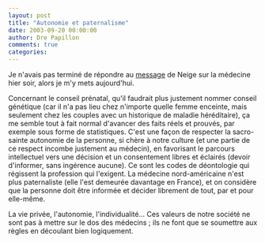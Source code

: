 ```yaml
---
layout: post
title: "Autonomie et paternalisme"
date: 2003-09-20 00:00:00
author: Dre Papillon
comments: true
categories: 
---
```



Je n'avais pas terminé de répondre au [message](http://www3.sympatico.ca/rpoulin/blogmain/medecin.htm) de Neige sur la médecine hier soir, alors je m'y mets aujourd'hui.

Concernant le conseil prénatal, qu'il faudrait plus justement nommer conseil génétique (car il n'a pas lieu chez n'importe quelle femme enceinte, mais seulement chez les couples avec un historique de maladie héréditaire), ça me semble tout à fait normal d'avancer des faits réels et prouvés, par exemple sous forme de statistiques.  C'est une façon de respecter la sacro-sainte autonomie de la personne, si chère à notre culture (et une partie de ce respect incombe justement au médecin), en favorisant le parcours intellectuel vers une décision et un consentement libres et éclairés (devoir d'informer, sans ingérence aucune).  Ce sont les codes de déontologie qui régissent la profession qui l'exigent.  La médecine nord-américaine n'est plus paternaliste (elle l'est demeurée davantage en France), et on considère que la personne doit être informée et décider librement de tout, par et pour elle-même.

La vie privée, l'autonomie, l'individualité...  Ces valeurs de notre société ne sont pas à mettre sur le dos des médecins ; ils ne font que se soumettre aux règles en découlant bien logiquement.
